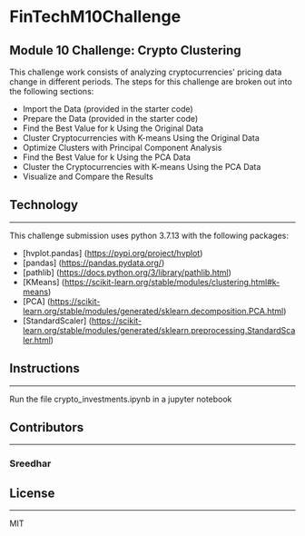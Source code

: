 # FinTechM10Challenge
Module 10 Challenge: Crypto Clustering
---
This challenge work consists of analyzing cryptocurrencies' pricing data change in different periods.
The steps for this challenge are broken out into the following sections:

* Import the Data (provided in the starter code)
* Prepare the Data (provided in the starter code)
* Find the Best Value for k Using the Original Data
* Cluster Cryptocurrencies with K-means Using the Original Data
* Optimize Clusters with Principal Component Analysis
* Find the Best Value for k Using the PCA Data
* Cluster the Cryptocurrencies with K-means Using the PCA Data
* Visualize and Compare the Results

## Technology
---
This challenge submission uses python 3.7.13 with the following packages:
* [hvplot.pandas] (https://pypi.org/project/hvplot)
* [pandas] (https://pandas.pydata.org/)
* [pathlib] (https://docs.python.org/3/library/pathlib.html)
* [KMeans] (https://scikit-learn.org/stable/modules/clustering.html#k-means)
* [PCA] (https://scikit-learn.org/stable/modules/generated/sklearn.decomposition.PCA.html)
* [StandardScaler] (https://scikit-learn.org/stable/modules/generated/sklearn.preprocessing.StandardScaler.html)

## Instructions
---
Run the file crypto_investments.ipynb in a jupyter notebook

## Contributors
---
### Sreedhar

## License
---
MIT
